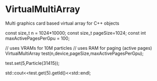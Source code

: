 # VirtualMultiArray
Multi graphics card based virtual array for C++ objects

const size_t n = 1024*10000;
const size_t pageSize=1024;
const int maxActivePagesPerGpu = 100;

// uses VRAMs for 10M particles
// uses RAM for paging (active pages)
VirtualMultiArray<Particle> test(n,device,pageSize,maxActivePagesPerGpu);

test.set(5,Particle(31415));

std::cout<<test.get(5).getId()<<std::endl;
